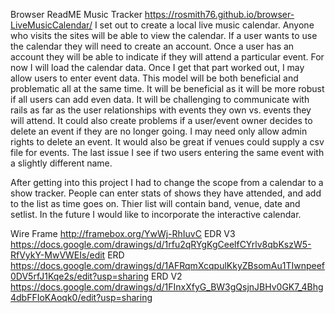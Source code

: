 Browser ReadME
Music Tracker
https://rosmith76.github.io/browser-LiveMusicCalendar/
I set out to create a local live music calendar. Anyone who visits the sites will
be able to view the calendar. If a user wants to use the calendar they will need
to create an account. Once a user has an account they will be able to indicate
if they will attend a particular event. For now I will load the calendar data.
Once I get that part worked out, I may allow users to enter event data. This model
will be both beneficial and problematic all at the same time. It will be beneficial
as it will be more robust if all users can add even data. It will be challenging to
communicate with rails as far as the user relationships with events they own vs.
events they will attend. It could also create problems if a user/event owner decides
to delete an event if they are no longer going. I may need only allow admin rights
to delete an event. It would also be great if venues could supply a csv file for
events. The last issue I see if two users entering the same event with a slightly
different name.

After getting into this project I had to change the scope from a calendar to
a show tracker. People can enter stats of shows they have attended, and add to
the list as time goes on. Thier list will contain band, venue, date and setlist.
In the future I would like to incorporate the interactive calendar.

Wire Frame http://framebox.org/YwWj-RhIuvC
EDR V3 https://docs.google.com/drawings/d/1rfu2qRYgKgCeelfCYrlv8qbKszW5-RfVykY-MwVWEIs/edit
ERD https://docs.google.com/drawings/d/1AFRqmXcqpulKkyZBsomAu1TIwnpeef0DV5rfJ1Kqe2s/edit?usp=sharing
ERD V2 https://docs.google.com/drawings/d/1FInxXfyG_BW3gQsjnJBHv0GK7_4Bhg4dbFFIoKAoqk0/edit?usp=sharing
